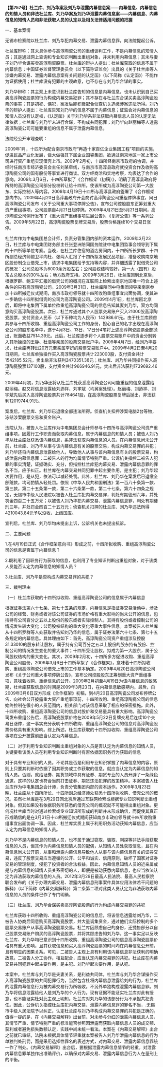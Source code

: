 **【第757号】杜兰库、刘乃华案及刘乃华泄露内幕信息案——内幕信息、内幕信息的知情人员和非法杜兰库、刘乃华案及刘乃华泄露内幕信息案——内幕信息、内幕信息的知情人员和非法获取人员的认定以及相关法律适用问题的把握**

一、基本案情

无锡市检察院以杜兰库、刘乃华犯内幕交易、泄露内幕信息罪，向法院提起公诉。

杜兰库辩称：其未具体参与高淳陶瓷公司的重组谈判工作，不是内幕信息的知情人员；其是通过网上查询和专业知识判断出重组对象，并未利用内幕信息；其未与妻子刘乃华合谋买卖高淳陶瓷股票。杜兰库的辩护人提出：杜兰库获取的信息不属于内幕信息；中国证券监督管理委员会（以下简称证监会）出具的《关于杜兰库等人涉嫌内幕交易、泄露内幕信息案有关问题的认定函》（以下简称《认定函》）不能作为证据使用；杜兰库没有犯罪的主观故意，也不存在与刘乃华合谋的事实。

刘乃华辩称：其主观上未意识到杜兰库告知的信息是内幕信息，也未认识到自己买卖高淳陶瓷股票的行为构成内幕交易犯罪；其不存在与杜兰库合谋买卖高淳陶瓷股票的事实；其是初犯、偶犯，案发后能积极配合侦查机关追缴涉案违法所得。刘乃华的辩护人提出：杜兰库告知刘乃华的信息不属于内幕信息；证监会对内幕信息的知情人员没有认定权，《认定函》关于刘乃华系非法获取内幕信息人员的认定无法律依据；杜兰库与刘乃华未进行合谋，不构成共同犯罪；刘乃华向赵丽梅等人透露高淳陶瓷公司可能要重组的信息不属于泄露内幕信息。

法院经公开审理查明：

2009年1月，十四所为配合南京市政府“再造十家百亿企业集团工程”项目的实施，促进民品产业化发展，做大做强其下属企业国睿集团，欲通过南京地区一家上市公司进行资产重组实现借壳上市。2009年2月初，十四所经南京市政府的协调，并经时任南京市经济委员会主任刘某牵线，与南京市高淳县政府就投资合作及收购高淳陶瓷公司的国有股份等事宜进行商谈。双方经商洽和实地考察，均表达了合作的意向。2009年3月6日，十四所草拟了《合作框架（初稿）》，明确了高淳县政府将所持的高淳陶瓷公司部分股权转让给十四所，使该所成为高淳陶瓷公司第一大股东、实际控制人等内容。2009年4月19日十四所与高淳县政府签署了《合作框架意向书》。2009年4月20日高淳县政府开会商讨高淳陶瓷公司重组停牌事宜，同日高淳陶瓷公司发布《关于公司重大事项停牌公告》，宣布公司控股股东正筹划重大资产重组事项，公司股票自4月21日起停牌。2009年4月21日至5月21日期间，高淳陶瓷公司例行发布了《重大资产重组事项进展公告》、《复牌公告》等一系列公告。2009年5月22日，高淳陶瓷股票复牌交易后，股票价格连续10个交易日涨停。

杜兰库作为中电集团总会计师，负责分管集团内部的资本运作。2009年3月23日，杜兰库与中电集团财务部主任张登洲陪同国务院驻中电集团监事会领导到下属的十四所等单位考察。当晚，在杜兰库住宿的酒店房间内，十四所所长罗群、十四所副总经济师鲍卫平向杜、张两人汇报了十四所拟发展民品项目，准备收购南京地区股份制企业借壳上市，请求中电集团给予支持等内容，并详细透露了拟借壳公司的概况：公司总股本为8000余万股左右；公司股权结构较好，第一大（国有）股东占总股本的30%左右；地方政府支持。2009年3月29日，杜兰库回到北京后，根据罗群、鲍卫平汇报的借壳公司的概况在互联网上检索出南京地区唯一符合上述条件的只有高淳陶瓷公司。2009年3月31日，杜兰库陪同中电集团领导来南京参加十四所搬迁仪式期间，南京市政府领导就十四所收购重组事宜出面协调，使其进一步确信十四所拟借壳的公司为高淳陶瓷公司。2009年4月1日，杜兰库回北京后，即将中电集团下属单位欲重组高淳陶瓷公司的信息告知其妻刘乃华，双方均同意购买高淳陶瓷股票。次日，杜兰库通过其个人股票交易账户买入21000股高淳陶瓷股票，支付资金人民币（以下币种均为人民币）142986.61元。由于杜兰库顾虑其参与十四所收购、重组高淳陶瓷公司工作的身份，担心自己的名字出现在高淳陶瓷公司的股东名单中，遂于4月3日、13日、17日分4笔将上述高淳陶瓷股票全部抛出，账面收益7514.39元。此后，杜兰库逐步将个人股票交易账户中的资金分别转入其所操控的王静、杜浩等亲属的股票交易账户中。2009年4月7日，经刘乃华要求，杜兰库再转出20万元至亲属李妍的股票交易账户中。2009年4月2日至4月20日期间，杜兰库单独操作买入高淳陶瓷股票共计223000股，支付资金共计1542185.52元，卖出后非法获利2470351.38元；杜兰库、刘乃华共同操作买人高淳陶瓷股票137100股，支付资金共计966946.91元，卖出后非法获利1739692.46元。

2009年4月初，刘乃华还将从杜兰库处获悉高淳陶瓷公司可能重组的信息泄露给赵丽梅。赵又将信息泄露给刘迺祥、刘宇斌（均另案处理）。赵丽梅、刘迺祥、刘宇斌先后买入高淳陶瓷股票共计784641股，在高淳陶瓷股票复牌后抛出，非法获利12019744.91元。

案发后，杜兰库、刘乃华已退缴全部违法所得。侦查机关扣押涉案电脑2台等物，冻结涉案股票交易和资金账户。

法院认为，被告人杜兰库作为中电集团总会计师参与十四所与高淳陶瓷公司资产重组事项，因履行工作职责而获取内幕信息，属于内幕信息的知情人员；被告人刘乃华从杜兰库处获悉该内幕信息，系非法获取内幕信息的人员。在内幕信息尚未公开前，杜兰库、刘乃华从事与该内幕信息有关的股票交易，构成内幕交易罪的共犯；刘乃华还将内幕信息泄露给他人，导致他人从事与该内幕信息有关的股票交易，构成泄露内幕信息罪；二被告人的行为均属情节特别严重。公诉机关指控二被告人犯罪的事实清楚，证据确实、充分，但指控杜兰库犯内幕交易、泄露内幕信息罪的罪名不当，应予纠正。杜兰库在内幕交易共同犯罪中起主要作用，是主犯；刘乃华起次要作用，是从犯，依法可以减轻处罚。此外，杜兰库、刘乃华在案发后已退缴全部赃款，均可酌情从轻处罚。依照《中华人民共和国刑法》第一百八十条第一款、第三款，第二十五条第一款，第二十六条第一款，第二十七条，第六十四条之规定，无锡市中级人民法院以被告人杜兰库犯内幕交易罪，判处有期徒刑六年，并处罚金四百二十五万元；以被告人刘乃华犯内幕交易、泄露内幕信息罪，判处有期徒刑三年，并处罚金四百二十五万元；侦查机关扣押的杜兰库、刘乃华违法所得4210043.84元予以没收，上缴国库。

宣判后，杜兰库、刘乃华均未提出上诉，公诉机关也未提出抗诉。

二、主要问题

1.在4月19日正式《合作框架意向书》形成之前，十四所拟收购、重组高淳陶瓷公司的信息是否属于内幕信息？

2.既利用了因职务行为获取的信息，也利用了专业知识判断出重组对象，对于该类人员能否认定为内幕信息的知情人员？

3.杜兰库、刘乃华是否构成内幕交易罪的共犯？

三、裁判理由

（一）杜兰库获取的十四所拟收购、重组高淳陶瓷公司的信息属于内幕信息

根据证券法第六十七条、第七十五条的规定，内幕信息是指证券交易活动中，涉及公司的经营、财务或者对该公司证券的市场价格有重大影响的尚未公开的信息，包括持有公司百分之五以上股份的股东或者实际控制人，其持有股份或者控制公司的情况发生较大变化；公司股权结构的重大变化等重大事件信息。本案被告人杜兰库从十四所罗群等人处获取并告知刘乃华的信息，属于证券法第六十七条、第七十五条规定的内幕信息。具体理由如下：首先，高淳陶瓷公司资产重组涉及控股31.33010的股东转让股权，属于持有公司百分之五以上股份的股东持有股份、控制公司的情况发生变化的重大事件；十四所受让股权，拟成为第一大股东，属于公司股权结构的重大变化。其次，2009年2月初，十四所多方促进收购、重组高淳陶瓷公司股份，2009年3月6日十四所草拟了《合作框架》，意味着十四所拟收购、重组高淳陶瓷公司借壳上市的工作基本确定。2009年4月20日高淳陶瓷公司发布《关于公司重大事项停牌公告》，宣布公司控股股东正筹划重大资产重组事项，意味着收购、重组信息的公开。2009年2月初至4月19日为该内幕信息的敏感期，杜兰库获取信息的时间是2009年3月23日，在内幕信息敏感期内。最后，自2009年3月6日双方形成《合作框架》初稿，到4月20日高淳陶瓷公司发布停牌公告、向社会公开披露重大资产重组事项前，十四所收购、重组高淳陶瓷公司的信息始终控制在很小的人员范围内，相关部门对该信息采取了相应的保密措施。此外，十四所收购、重组高淳陶瓷公司的信息对股价和交易量具有重大影响。高淳陶瓷公司发布重组公告后，高淳陶瓷股票价格在2009年5月22日复牌交易后连续10个交易日涨停，这一事实充分表明十四所收购、重组高淳陶瓷公司的信息对高淳陶瓷股票价格具有重大影响。综上所述，杜兰库获取的十四所拟收购、重组高淳陶瓷公司事项在公开披露前应当认定为内幕信息。

（二）对于利用专业知识判断出重组对象的人员是否认定为内幕信息的知情人员，关键要看该类人员在利用专业知识判断时有否依据因职务行为获取的信息

对于具有专业知识的人员，不论其是否是利用专业知识掌握了内幕信息的内容，原则上只要其判断时依据了因其职务或工作获取的信息，就应当认定为内幕信息的知情人员。否则，就给证券、期货领域中具有证券、期货专业的人员开辟了一条绿色通道。这样的认定也符合当前打击证券、期货违法犯罪的政策精神。本案被告人杜兰库作为中电集团总会计师，负责分管集团内部的资本运作。2009年3月23日晚，杜兰库从十四所所长、十四所副总经济师处获悉十四所拟收购、借壳公司的概况。虽然杜兰库是在3月29日回北京后通过互联网检索或根据专业知识判断出重组对象。但其如果没有依据职务所获悉的借壳公司的概况就不可能得出重组对象。更何况杜兰库当时对通过检索或专业知识所形成的判断并未形成确信，而促使其真正形成确信的是在3月31日十四所搬迁仪式期间获知南京市政府领导就十四所收购重组事宜出面协调一事。因此，杜兰库实质上属于利用职务活动获知内幕信息，应当认定为内幕信息的知情人员。

刘乃华不是内幕信息的知情人员，也不属于通过窃取、骗取、刺探等非法手段获取信息的人员，但其作为内幕信息知情人员的配偶，从知情人员处获取信息，且在内幕信息尚未公开前，从事和泄露内幕信息导致他人从事与该内幕信息有关的证券交易，违反了股票交易应当遵循的公开、公平和诚实、信用原则，破坏了国家对证券交易的管理制度，侵犯了投资者的合法权益。因此，内幕信息知情人员的近亲属或是与内幕信息的知情人员关系密切的人，即便是被动获悉内幕信息，也应当依法认定为非法获取内幕信息的人员。2012年3月29日最高人民法院、最高人民检察院联合发布的《关于办理内幕交易、泄露内幕信息刑事案件具体应用法律若干问题的解释》（以下简称《内幕交易解释》）第二条第二项对此类人员认定为非法获取内幕信息的人员的条件已作了专门明确。

（三）杜兰库、刘乃华合谋买卖高淳陶瓷股票的行为构成内幕交易罪的共犯

杜兰库获取十四所收购、重组高淳陶瓷公司的信息后，将该信息透露给刘乃华，二被告人协商后同意购买高淳陶瓷股票，并大量调集资金，通过他们实际控制的多个股票交易账户从事高淳陶瓷股票交易。杜兰库因顾虑自己的身份，还抛售部分以自己股票交易账户购买的高淳陶瓷股票，并将其顾虑告知刘乃华。这一事实足以反映杜兰库、刘乃华均已意识到十四所收购、重组高淳陶瓷公司的信息高淳陶瓷股票价格具有重大影响，且其获取信息和买入高淳陶瓷股票的时间均在内幕信息公开前，且有明显的因果关系。可见，二被告人主观上具有利用该内幕信息非法获利的明确故意。二被告人分工协作，相互配合，应当认定内幕交易罪的共犯。杜兰库在内幕交易共同犯罪中起主要作用，是主犯。刘乃华起次要作用，是从犯。

本案中，杜兰库与刘乃华是夫妻关系，是利益共同体，杜兰库与刘乃华合谋操作买入高淳陶瓷股票的共同犯罪行为，当然包含杜将内幕信息泄露给刘的行为，杜兰库的泄露内幕信息行为被内幕交易行为所吸收，不另外单独构成泄露内幕信息罪。刘乃华将信息泄露给他人是刘乃华的个人行为，现有证据不能证实杜兰库对此有授意，也不能证实杜对此主观上明知，杜兰库对刘乃华的该部分行为不承担共犯责任。因此，公诉机关指控杜兰库犯内幕交易、泄露内幕信息罪的罪名不当，.无锡市中级人民法院予以纠正，认定杜兰库与刘乃华构成内幕交易罪的共犯是正确的。值得一提的是，在《内幕交易解释》出台前，对未参与分红的泄露内幕信息人员，其情节严重、情节特别严重的标准能否参照因泄露而获取内幕信息人员的成交额、获利或者避免损失数额认定，实践中尚未统一看法。本案在《内幕交易解释》出台之前就已审结，法院未根据具体情节轻重就本案被告人刘乃华泄露内幕信息的行为单独判处刑罚，而是采用选择性罪名的表述方式，对内幕交易、泄露内幕信息罪统一作了判处。《内幕交易解释》出台后，要根据泄露内幕信息情节的轻重，对泄露内幕信息罪单独作出准确评价，以确保对内幕交易、泄露内幕信息行为人在量刑上的平衡。